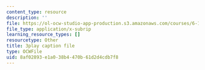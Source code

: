 ```yaml
---
content_type: resource
description: ''
file: https://ol-ocw-studio-app-production.s3.amazonaws.com/courses/6-189-multicore-programming-primer-january-iap-2007/8af02893e1a038b4470b61d2d4cdb7f8_UJji2L8XFZQ.srt
file_type: application/x-subrip
learning_resource_types: []
resourcetype: Other
title: 3play caption file
type: OCWFile
uid: 8af02893-e1a0-38b4-470b-61d2d4cdb7f8
---
```

